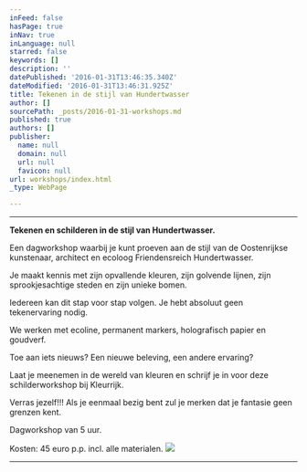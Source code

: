 ```yaml
---
inFeed: false
hasPage: true
inNav: true
inLanguage: null
starred: false
keywords: []
description: ''
datePublished: '2016-01-31T13:46:35.340Z'
dateModified: '2016-01-31T13:46:31.925Z'
title: Tekenen in de stijl van Hundertwasser
author: []
sourcePath: _posts/2016-01-31-workshops.md
published: true
authors: []
publisher:
  name: null
  domain: null
  url: null
  favicon: null
url: workshops/index.html
_type: WebPage

---
```

****

**Tekenen en schilderen in
de stijl van Hundertwasser.**

Een dagworkshop
waarbij je kunt proeven aan de stijl van de Oostenrijkse kunstenaar, architect
en ecoloog Friendensreich Hundertwasser.

Je maakt kennis
met zijn opvallende kleuren, zijn golvende lijnen, zijn sprookjesachtige steden
en zijn unieke bomen.

Iedereen kan dit
stap voor stap volgen. Je hebt absoluut geen tekenervaring nodig.

We werken met
ecoline, permanent markers, holografisch papier en goudverf.

Toe aan iets
nieuws? Een nieuwe beleving, een andere ervaring?

Laat je meenemen
in de wereld van kleuren en schrijf je in voor deze schilderworkshop bij Kleurrijk. 

Verras jezelf!!!
Als je eenmaal bezig bent zul je merken dat je fantasie geen grenzen kent.

Dagworkshop van 5
uur.

Kosten: 45 euro
p.p. incl. alle materialen.
![](https://the-grid-user-content.s3-us-west-2.amazonaws.com/5df6a9a4-43e0-4729-8586-972cad8d709f.jpg)

****